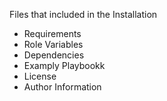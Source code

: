 Files that included in the Installation

- Requirements
- Role Variables
- Dependencies
- Examply Playbookk
- License
- Author Information
